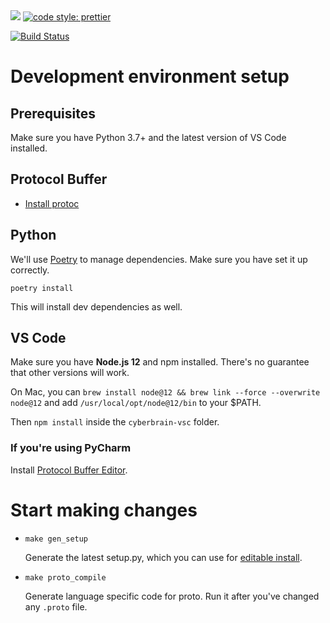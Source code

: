<img src="https://img.shields.io/badge/code%20style-black-000000.svg">
<a href="#badge">
    <img alt="code style: prettier" src="https://img.shields.io/badge/code_style-prettier-ff69b4.svg?style=flat-square"></a>

[![Build Status](https://dev.azure.com/laike9m/laike9m/_apis/build/status/laike9m.Cyberbrain?branchName=master)](https://dev.azure.com/laike9m/laike9m/_build/latest?definitionId=2&branchName=master)


# Development environment setup

## Prerequisites

Make sure you have Python 3.7+ and the latest version of VS Code installed.

## Protocol Buffer
- [Install protoc](https://google.github.io/proto-lens/installing-protoc.html)

## Python
We'll use [Poetry](https://python-poetry.org/) to manage dependencies. Make sure you have set it up correctly.
```
poetry install
```
This will install dev dependencies as well.

## VS Code

Make sure you have **Node.js 12** and npm installed. There's no guarantee that other versions will work.

On Mac, you can `brew install node@12 && brew link --force --overwrite node@12` and add `/usr/local/opt/node@12/bin` to your $PATH.

Then `npm install` inside the `cyberbrain-vsc` folder.

### If you're using PyCharm
Install [Protocol Buffer Editor](https://plugins.jetbrains.com/plugin/14004-protocol-buffer-editor).

# Start making changes

- `make gen_setup`
   
   Generate the latest setup.py, which you can use for [editable install](https://stackoverflow.com/a/35064498/2142577).
    
- `make proto_compile`

   Generate language specific code for proto. Run it after you've changed any `.proto` file.
